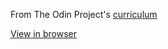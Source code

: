 From The Odin Project's [curriculum](https://www.theodinproject.com/lessons/etch-a-sketch-project)

[View in browser](https://claggy.github.io/etch-a-sketch/)